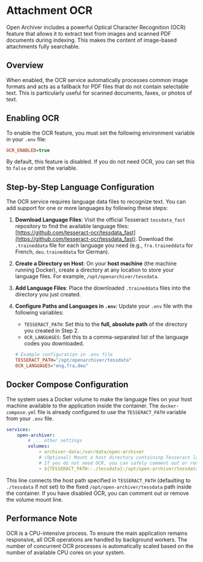 # Attachment OCR

Open Archiver includes a powerful Optical Character Recognition (OCR) feature that allows it to extract text from images and scanned PDF documents during indexing. This makes the content of image-based attachments fully searchable.

## Overview

When enabled, the OCR service automatically processes common image formats and acts as a fallback for PDF files that do not contain selectable text. This is particularly useful for scanned documents, faxes, or photos of text.

## Enabling OCR

To enable the OCR feature, you must set the following environment variable in your `.env` file:

```ini
OCR_ENABLED=true
```

By default, this feature is disabled. If you do not need OCR, you can set this to `false` or omit the variable.

## Step-by-Step Language Configuration

The OCR service requires language data files to recognize text. You can add support for one or more languages by following these steps:

1.  **Download Language Files**: Visit the official Tesseract `tessdata_fast` repository to find the available language files: [https://github.com/tesseract-ocr/tessdata_fast](https://github.com/tesseract-ocr/tessdata_fast). Download the `.traineddata` file for each language you need (e.g., `fra.traineddata` for French, `deu.traineddata` for German).

2.  **Create a Directory on Host**: On your **host machine** (the machine running Docker), create a directory at any location to store your language files. For example, `/opt/openarchiver/tessdata`.

3.  **Add Language Files**: Place the downloaded `.traineddata` files into the directory you just created.

4.  **Configure Paths and Languages in `.env`**: Update your `.env` file with the following variables:
    - `TESSERACT_PATH`: Set this to the **full, absolute path** of the directory you created in Step 2.
    - `OCR_LANGUAGES`: Set this to a comma-separated list of the language codes you downloaded.

    ```ini
    # Example configuration in .env file
    TESSERACT_PATH="/opt/openarchiver/tessdata"
    OCR_LANGUAGES="eng,fra,deu"
    ```

## Docker Compose Configuration

The system uses a Docker volume to make the language files on your host machine available to the application inside the container. The `docker-compose.yml` file is already configured to use the `TESSERACT_PATH` variable from your `.env` file.

```yaml
services:
    open-archiver:
        # ... other settings
        volumes:
            - archiver-data:/var/data/open-archiver
            # (Optional) Mount a host directory containing Tesseract language files for OCR.
            # If you do not need OCR, you can safely comment out or remove the line below.
            - ${TESSERACT_PATH:-./tessdata}:/opt/open-archiver/tessdata:ro
```

This line connects the host path specified in `TESSERACT_PATH` (defaulting to `./tessdata` if not set) to the fixed `/opt/open-archiver/tessdata` path inside the container. If you have disabled OCR, you can comment out or remove the volume mount line.

## Performance Note

OCR is a CPU-intensive process. To ensure the main application remains responsive, all OCR operations are handled by background workers. The number of concurrent OCR processes is automatically scaled based on the number of available CPU cores on your system.
